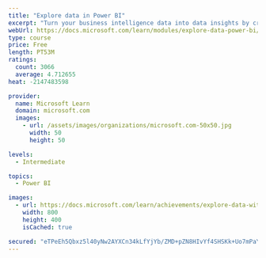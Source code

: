 ```yaml
---
title: "Explore data in Power BI"
excerpt: "Turn your business intelligence data into data insights by creating and configuring Power BI dashboards."
webUrl: https://docs.microsoft.com/learn/modules/explore-data-power-bi/
type: course
price: Free
length: PT53M
ratings:
  count: 3066
  average: 4.712655
heat: -2147483598

provider:
  name: Microsoft Learn
  domain: microsoft.com
  images:
    - url: /assets/images/organizations/microsoft.com-50x50.jpg
      width: 50
      height: 50

levels:
  - Intermediate

topics:
  - Power BI

images:
  - url: https://docs.microsoft.com/learn/achievements/explore-data-with-power-bi-desktop-social.png
    width: 800
    height: 400
    isCached: true

secured: "eTPeEh5Qbxz5l40yNw2AYXCn34kLfYjYb/ZMD+pZN8HIvYf4SHSKk+Uo7mPaYSlr4cTQU4Mo4I5veHTDoDLu7I04JhCg9Q9CTcxHNMAFqJPR1fYNFp+d3O9/SHQxRDDBzKb1kn2gfWGXosUdzONt67AbtrgYvdkikJ2EvL/YGgA0PXEEG8oRYwFp+wPIXzp0J3RsIfd5o1LwwWaCI3oBwDB0K5/pfCc/Ro6v7QUQqrRI+q9F8la0f5a34KvTQG53s+BYsxNOXGIYtFY3SyOePHvVjWLu63WEytXDFFqjgDJla64mpc1qQtrTrq4EJIc2SY+x3HG7r5ULfMbdJZ6c1QFEIUhsf6SrElvCyYd1RzJ5rZJZNxuZ+H3w9/meuoZTgJT0ZSm2zkpjCKJiU5zEkQskjni/19P4XKrB5oKW5o0=;H7WH/JM3Syn6Fkkrf2IoiQ=="
---
```


